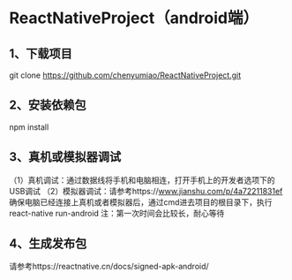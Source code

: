 # ReactNativeProject（android端）
## 1、下载项目  
git clone  https://github.com/chenyumiao/ReactNativeProject.git  
## 2、安装依赖包
npm install
## 3、真机或模拟器调试
 （1）真机调试：通过数据线将手机和电脑相连，打开手机上的开发者选项下的USB调试
 （2）模拟器调试：请参考https://www.jianshu.com/p/4a72211831ef
 确保电脑已经连接上真机或者模拟器后，通过cmd进去项目的根目录下，执行react-native run-android
 注：第一次时间会比较长，耐心等待
 ## 4、生成发布包
 请参考https://reactnative.cn/docs/signed-apk-android/








